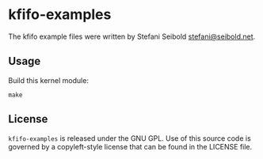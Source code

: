 # kfifo-examples

The kfifo example files were written by Stefani Seibold <stefani@seibold.net>.

## Usage

Build this kernel module:
```shell
make
```

## License

`kfifo-examples` is released under the GNU GPL. Use of this source code is governed by
a copyleft-style license that can be found in the LICENSE file.
